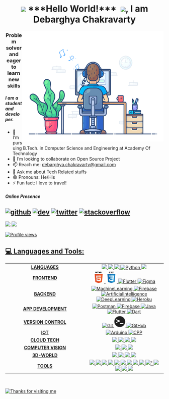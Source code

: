 <!--### Hi there 👋-->

<!--
**Deba951/Deba951** is a ✨ _special_ ✨ repository because its `README.md` (this file) appears on your GitHub profile.

Here are some ideas to get you started:

- 🔭 I’m currently working on ...
- 🌱 I’m currently learning ...
- 👯 I’m looking to collaborate on ...
- 🤔 I’m looking for help with ...
- 💬 Ask me about ...
- 📫 How to reach me: ...
- 😄 Pronouns: ...
- ⚡ Fun fact: ...
-->

<h1 align="center"> <img src="https://github.com/TheDudeThatCode/TheDudeThatCode/blob/master/Assets/Hi.gif" width="29px"> ***Hello World!*** &nbsp;<img src="https://github.com/TheDudeThatCode/TheDudeThatCode/blob/master/Assets/Earth.gif" width="24px">,  I am Debarghya Chakravarty </h1>

<img align="right" src="https://github.com/Deba951/Deba951/blob/main/developer.gif" alt="Hola Coders" width="450" height="350"/>

<h3 align="center">Problem solver and eager to learn new skills</h3>


##### I am a student and developer.


- 🌱 I’m pursuing B.Tech. in Computer Science and Engineering at Academy Of Technology 
- 👯 I’m looking to collaborate on Open Source Project
- 📫 Reach me: debarghya.chakravarty@gmail.com
- 💬 Ask me about Tech Related stuffs
- 😄 Pronouns: He/His
- ⚡ Fun fact: I love to travel!

##### Online Presence
[<img src='https://cdn.jsdelivr.net/npm/simple-icons@3.0.1/icons/github.svg' alt='github' height='40'>](https://github.com/Deba951)  [<img src='https://cdn.jsdelivr.net/npm/simple-icons@3.0.1/icons/dev-dot-to.svg' alt='dev' height='40'>](https://dev.to/Deba951)  [<img src='https://cdn.jsdelivr.net/npm/simple-icons@3.0.1/icons/twitter.svg' alt='twitter' height='40'>](https://twitter.com/Deba951)  [<img src='https://cdn.jsdelivr.net/npm/simple-icons@3.0.1/icons/stackoverflow.svg' alt='stackoverflow' height='40'>](https://stackoverflow.com/users/814548)  
---
<div>
  <a href="https://github.com/Deba951">
  <img height="180em" src="https://github-readme-stats.vercel.app/api?username=Deba951&show_icons=true&include_all_commits=true&count_private=true"/>
  <img height="180em" src="https://github-readme-stats.vercel.app/api/top-langs/?username=Deba951&layout=compact&langs_count=6"/>
</div>

![Profile views](https://gpvc.arturio.dev/Deba951)

  
  
  
  

  ## 💻 Languages and Tools:

<table width="100%">  
<tr align="center">  
  
<td width="545"><strong>LANGUAGES</strong></td>  
<td width="466">
	<img width="36px"src="https://img.icons8.com/color/96/000000/c-plus-plus-logo.png"/>
	<img width="36px" src="https://img.icons8.com/color/96/000000/c-programming.png"/>
  <img width="36px"  src="https://img.icons8.com/color/128/000000/java-coffee-cup-logo.png"/>
	<img width="36px" src="https://img.icons8.com/color/48/000000/python.png" alt="Python"/>
	<img width="36px" src="https://img.icons8.com/color/48/000000/dart.png"/>
</td>  
</tr>  
  
<tr align="center">  
<td width="50%"><strong>FRONTEND</strong></td>  
<td width="50%">
	<img alt="HTML5" width="36px" src="https://raw.githubusercontent.com/github/explore/80688e429a7d4ef2fca1e82350fe8e3517d3494d/topics/html/html.png" />
	<img alt="CSS3" width="36px" src="https://raw.githubusercontent.com/github/explore/80688e429a7d4ef2fca1e82350fe8e3517d3494d/topics/css/css.png" />
  	<img alt="Flutter" width="36px" src="https://img.icons8.com/color/96/000000/flutter.png"/>
  <img alt="Figma" width="36px" src="https://cdn.mos.cms.futurecdn.net/mHzNZqeArjYfD2NoJLu9Ag-1920-80.jpg.webp" />
</td>  
</tr>  
  
<tr align="center">  
<td width="50%"><strong>BACKEND</strong></td>  
<td width="50%">
	<img alt="MachineLearning" width="36px" src="https://static.thenounproject.com/png/2010152-200.png"/>
	<img alt="Firebase" width="36px" src="https://img.icons8.com/color/48/000000/google-firebase-console.png"/>
  <img alt="ArtificialIntelligence" width="36px" src="https://pustakatekno.com/wp-content/uploads/2021/04/AI-2.jpg"/>
  <img alt="DeepLearning" width="36px" src="https://static.thenounproject.com/png/2424485-200.png"/>
  <img alt="Heroku" width="36px" src="https://img.icons8.com/color/48/000000/heroku.png"/>
</td>  
</tr>  
  
<tr align="center">  
<td width="50%"><strong>APP DEVELOPMENT</strong></td>  
<td width="50%">
  <img alt="Postman" width="36px"  src="https://img.icons8.com/fluent/50/000000/android-os.png"/>
	<img alt="Firebase" width="36px" src="https://img.icons8.com/color/48/000000/google-firebase-console.png"/>
	<img alt="Java" width="36px"  src="https://img.icons8.com/color/128/000000/java-coffee-cup-logo.png"/>
  <img alt="Flutter" width="36px" src="https://img.icons8.com/color/96/000000/flutter.png"/>
	<img alt="Dart" width="36px" src="https://img.icons8.com/color/48/000000/dart.png"/> 
</td>  
</tr>  
  
<tr align="center">  
<td width="50%"><strong>VERSION CONTROL</strong></td>  
<td width="50%">
   <img alt="Git" width="36px" src="https://img.icons8.com/color/64/000000/git.png"/>
   <img alt="Terminal" width="36px" src="https://raw.githubusercontent.com/github/explore/80688e429a7d4ef2fca1e82350fe8e3517d3494d/topics/terminal/terminal.png" />
    <img alt="GitHub" width="36px" src="https://img.icons8.com/bubbles/50/000000/github.png"/>
</td>  
</tr>  
  
<tr align="center">  
<td width="50%"><strong>IOT</strong></td>  
<td width="50%">
    <img alt="Arduino" width="36px" src="https://img.icons8.com/color/96/000000/arduino.png"/>
    <img alt="CPP" width="36px" src="https://img.icons8.com/color/36/000000/c-plus-plus-logo.png"/>
</td>  
</tr> 
  
<tr align="center">  
<td width="50%"><strong>CLOUD TECH</strong></td>  
<td width="50%">
    <img width="36px" src="https://img.icons8.com/fluent/96/000000/google-cloud.png"/>
	  <img width="36px" src="https://img.icons8.com/color/48/000000/amazon-web-services.png"/>
    <img width="36px" src="https://img.icons8.com/color/48/fa314a/azure-1.png"/>
    <img width="36px" src="https://encrypted-tbn0.gstatic.com/images?q=tbn:ANd9GcTF8sM24jeHgv93bl6jlb0_N7uHahgNHlJv4Q&usqp=CAU" />
</td>  
</tr> 
  
<tr align="center">  
<td width="50%"><strong>COMPUTER VISION</strong></td>  
<td width="50%">
	  <img width="36px" src="https://img.icons8.com/fluent/48/000000/opencv.png"/>
    <img width="36px" src="https://img.icons8.com/color/48/fa314a/tensorflow.png"/>
    <img width="36px" src="https://encrypted-tbn0.gstatic.com/images?q=tbn:ANd9GcSXey6KIC2TBXRyTrcL3lItr81G_AhxMlge2g&usqp=CAU"/>
</td>  
</tr> 
  
<tr align="center">  
<td width="50%"><strong>3D-WORLD</strong></td>  
<td width="50%">
	<img width="36px" src="https://encrypted-tbn0.gstatic.com/images?q=tbn:ANd9GcQRqp2cx5jzo1fDwRv2xd0srp5MZpVtfOxcAw&usqp=CAU"/>
    <img width="40px" src="https://1.bp.blogspot.com/-LgTa-xDiknI/X4EflN56boI/AAAAAAAAPuk/24YyKnqiGkwRS9-_9suPKkfsAwO4wHYEgCLcBGAsYHQ/s0/image9.png"/>
    <img width="36px" src="https://download.blender.org/branding/blender_logo_socket.png" />
	<img width="48px" src="https://gamingbolt.com/wp-content/uploads/2020/08/unreal-engine.jpg" />
</td>  
</tr> 
  
<tr align="center">  
<td width="50%"><strong>TOOLS</strong></td>  
<td width="50%">
  <img width="46px" src="https://1000logos.net/wp-content/uploads/2020/08/Visual-Studio-Logo.png"/>
	<img width="36px" src="https://img.icons8.com/color/48/000000/visual-studio-code-2019.png"/>
  <img width="36px" src="https://img.icons8.com/color/48/000000/pycharm.png"/>
  <img width="36px" src="https://cdn.freebiesupply.com/logos/large/2x/clion-1-logo-png-transparent.png"/>
	<img width="36px" src="https://img.icons8.com/color/48/000000/intellij-idea.png"/>
	<img width="36px" src="https://img.icons8.com/color/48/fa314a/adobe-xd.png"/>
	<img width="36px" src="https://img.icons8.com/fluent/96/fa314a/adobe-photoshop.png"/>
	<img width="36px" src="https://img.icons8.com/color/48/fa314a/ms-one-note.png"/>
	<img width="36px" src="https://img.icons8.com/nolan/50/notion.png"/>
	<img width="36px" src="https://img.icons8.com/cute-clipart/64/000000/canva.png"/>"
  <img width="40px" src="https://seeklogo.com/images/T/taskade-logo-6FBAC9A011-seeklogo.com.png"/>
  <img width="40px" src="https://1.bp.blogspot.com/-LgTa-xDiknI/X4EflN56boI/AAAAAAAAPuk/24YyKnqiGkwRS9-_9suPKkfsAwO4wHYEgCLcBGAsYHQ/s0/image9.png"/>
  <img width="36px" src="https://encrypted-tbn0.gstatic.com/images?q=tbn:ANd9GcQRqp2cx5jzo1fDwRv2xd0srp5MZpVtfOxcAw&usqp=CAU"/>
	<img width="48px" src="https://gamingbolt.com/wp-content/uploads/2020/08/unreal-engine.jpg" />
</td>  
</tr> 
  
</table>
<br/>
<br/>
  
 
<img height="120" alt="Thanks for visiting me" width="100%" src="https://raw.githubusercontent.com/BrunnerLivio/brunnerlivio/master/images/marquee.svg" style="max-width: 100%;">
